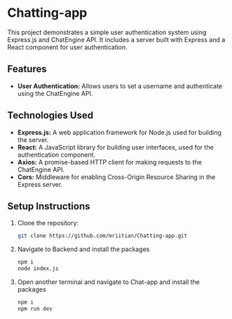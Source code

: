 # Chatting-app

This project demonstrates a simple user authentication system using Express.js and ChatEngine API. It includes a server built with Express and a React component for user authentication.

## Features

- **User Authentication:** Allows users to set a username and authenticate using the ChatEngine API.

## Technologies Used

- **Express.js:** A web application framework for Node.js used for building the server.
- **React:** A JavaScript library for building user interfaces, used for the authentication component.
- **Axios:** A promise-based HTTP client for making requests to the ChatEngine API.
- **Cors:** Middleware for enabling Cross-Origin Resource Sharing in the Express server.

## Setup Instructions

1. Clone the repository:

   ```bash
   git clone https://github.com/mriitian/Chatting-app.git
2. Navigate to Backend and install the packages
   ````bash
   npm i
   node index.js
3. Open another terminal and navigate to Chat-app and install the packages
   ````bash
   npm i
   npm run dev
